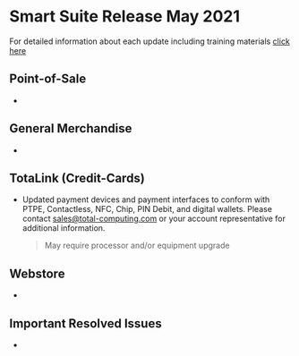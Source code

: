 # Smart Suite Release May 2021

<PageHeader />

For detailed information about each update including training materials [click here](https://training.total-computing.com/dwkb/tech-update/)

## Point-of-Sale

*  

## General Merchandise

* 

## TotaLink (Credit-Cards)

* Updated payment devices and payment interfaces to conform with PTPE, Contactless, NFC, Chip, PIN Debit, and digital wallets. Please contact [sales@total-computing.com](mailto:sales@total-computing.com) or your account representative for additional information.
    > May require processor and/or equipment upgrade

## Webstore

* 

## Important Resolved Issues

* 

<PageFooter />